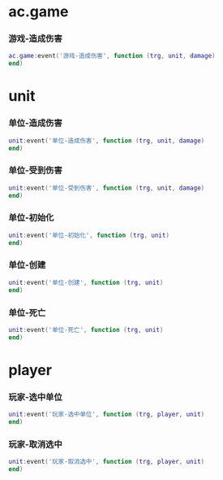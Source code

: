 # ac.game

### 游戏-造成伤害
```lua
ac.game:event('游戏-造成伤害', function (trg, unit, damage)
end)
```

# unit

### 单位-造成伤害
```lua
unit:event('单位-造成伤害', function (trg, unit, damage)
end)
```

### 单位-受到伤害
```lua
unit:event('单位-受到伤害', function (trg, unit, damage)
end)
```

### 单位-初始化
```lua
unit:event('单位-初始化', function (trg, unit)
end)
```

### 单位-创建
```lua
unit:event('单位-创建', function (trg, unit)
end)
```

### 单位-死亡
```lua
unit:event('单位-死亡', function (trg, unit)
end)
```

# player

### 玩家-选中单位
```lua
unit:event('玩家-选中单位', function (trg, player, unit)
end)
```

### 玩家-取消选中
```lua
unit:event('玩家-取消选中', function (trg, player, unit)
end)
```
